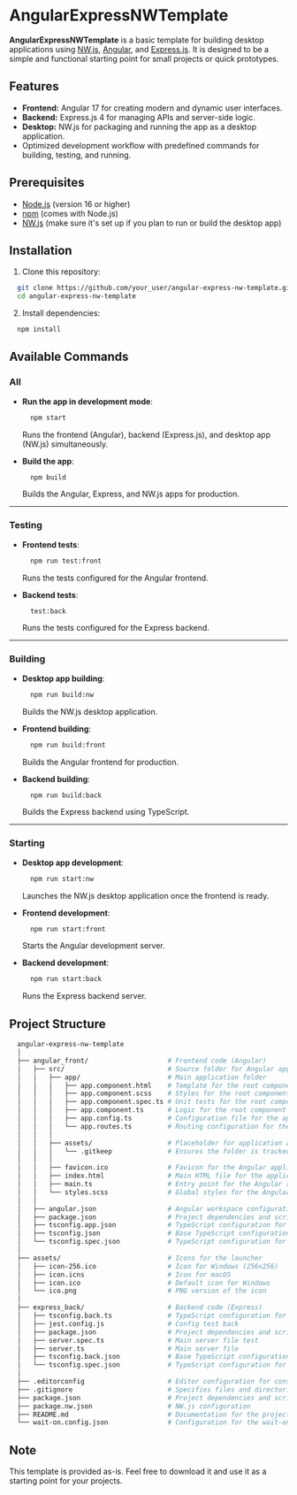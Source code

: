 # AngularExpressNWTemplate

**AngularExpressNWTemplate** is a basic template for building desktop applications using [NW.js](https://nwjs.io/), [Angular](https://angular.io/), and [Express.js](https://expressjs.com/). It is designed to be a simple and functional starting point for small projects or quick prototypes.

## Features

- **Frontend:** Angular 17 for creating modern and dynamic user interfaces.
- **Backend:** Express.js 4 for managing APIs and server-side logic.
- **Desktop:** NW.js for packaging and running the app as a desktop application.
- Optimized development workflow with predefined commands for building, testing, and running.

## Prerequisites

- [Node.js](https://nodejs.org/) (version 16 or higher)
- [npm](https://www.npmjs.com/) (comes with Node.js)
- [NW.js](https://nwjs.io/) (make sure it's set up if you plan to run or build the desktop app)

## Installation

1. Clone this repository:

```bash
  git clone https://github.com/your_user/angular-express-nw-template.git
  cd angular-express-nw-template
```

2. Install dependencies:

```bash
  npm install
```

## Available Commands

### All

- **Run the app in development mode**:

  ```bash
    npm start
  ```

  Runs the frontend (Angular), backend (Express.js), and desktop app (NW.js) simultaneously.

- **Build the app**:

  ```bash
    npm build
  ```

  Builds the Angular, Express, and NW.js apps for production.

---

### Testing

- **Frontend tests**:

  ```bash
    npm run test:front
  ```

  Runs the tests configured for the Angular frontend.

- **Backend tests**:

  ```bash
    test:back
  ```

  Runs the tests configured for the Express backend.

---

### Building

- **Desktop app building**:

  ```bash
    npm run build:nw
  ```

  Builds the NW.js desktop application.

- **Frontend building**:

  ```bash
    npm run build:front
  ```

  Builds the Angular frontend for production.

- **Backend building**:

  ```bash
    npm run build:back
  ```

  Builds the Express backend using TypeScript.

---

### Starting

- **Desktop app development**:

  ```bash
    npm run start:nw
  ```

  Launches the NW.js desktop application once the frontend is ready.

- **Frontend development**:

  ```bash
    npm run start:front
  ```

  Starts the Angular development server.

- **Backend development**:

  ```bash
    npm run start:back
  ```

  Runs the Express backend server.

## Project Structure

```bash
  angular-express-nw-template
  │
  ├── angular_front/                    # Frontend code (Angular)
  │   ├── src/                          # Source folder for Angular application
  │   │   ├── app/                      # Main application folder
  │   │   │   ├── app.component.html    # Template for the root component
  │   │   │   ├── app.component.scss    # Styles for the root component
  │   │   │   ├── app.component.spec.ts # Unit tests for the root component
  │   │   │   ├── app.component.ts      # Logic for the root component
  │   │   │   ├── app.config.ts         # Configuration file for the app
  │   │   │   └── app.routes.ts         # Routing configuration for the app
  │   │   │
  │   │   ├── assets/                   # Placeholder for application assets
  │   │   │   └── .gitkeep              # Ensures the folder is tracked by Git
  │   │   │
  │   │   ├── favicon.ico               # Favicon for the Angular application
  │   │   ├── index.html                # Main HTML file for the application
  │   │   ├── main.ts                   # Entry point for the Angular application
  │   │   └── styles.scss               # Global styles for the Angular application
  │   │
  │   ├── angular.json                  # Angular workspace configuration
  │   ├── package.json                  # Project dependencies and scripts for the front
  │   ├── tsconfig.app.json             # TypeScript configuration for the Angular application
  │   ├── tsconfig.json                 # Base TypeScript configuration for front
  │   └── tsconfig.spec.json            # TypeScript configuration for Angular tests
  │
  ├── assets/                           # Icons for the launcher
  │   ├── icon-256.ico                  # Icon for Windows (256x256)
  │   ├── icon.icns                     # Icon for macOS
  │   ├── icon.ico                      # Default icon for Windows
  │   └── ico.png                       # PNG version of the icon
  │
  ├── express_back/                     # Backend code (Express)
  │   ├── tsconfig.back.ts              # TypeScript configuration for the backend
  │   ├── jest.config.js                # Config test back
  │   ├── package.json                  # Project dependencies and scripts for the back
  │   ├── server.spec.ts                # Main server file test
  │   ├── server.ts                     # Main server file
  │   ├── tsconfig.back.json            # Base TypeScript configuration for back
  │   └── tsconfig.spec.json            # TypeScript configuration for back tests
  │
  ├── .editorconfig                     # Editor configuration for consistent coding styles
  ├── .gitignore                        # Specifies files and directories to be ignored by Git
  ├── package.json                      # Project dependencies and scripts
  ├── package.nw.json                   # NW.js configuration
  ├── README.md                         # Documentation for the project
  └── wait-on.config.json               # Configuration for the wait-on tool
```

## Note

This template is provided as-is. Feel free to download it and use it as a starting point for your projects.
